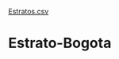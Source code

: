 [Estratos.csv](https://github.com/LauraEspinosa378/Estrato-Bogota/files/6991078/Estratos.csv)
# Estrato-Bogota
